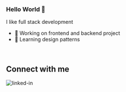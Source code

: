 ### Hello World 👋

I like full stack development
- 🔭 Working on frontend and backend project 
- 🌱 Learning design patterns 
<br>


## Connect with me
[<img align="left" alt="linked-in" src="https://img.shields.io/badge/linkedin-%230077B5.svg?&style=for-the-badge&logo=linkedin&logoColor=white" />](https://www.linkedin.com/in/andrei-lazar-8990451a4)
